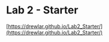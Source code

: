 # Lab 2 - Starter
[https://drewlar.github.io/Lab2_Starter/](https://drewlar.github.io/Lab2_Starter/)